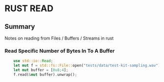 # RUST READ

## Summary

Notes on reading from Files / Buffers / Streams in rust

### Read Specific Number of Bytes In To A Buffer

```rust
    use std::io::Read;
    let mut f = std::fs::File::open("tests/data/test-kit-sampling.wav").unwrap();
    let mut buffer = [0u8;4];
    f.read(&mut buffer).unwrap();
```
